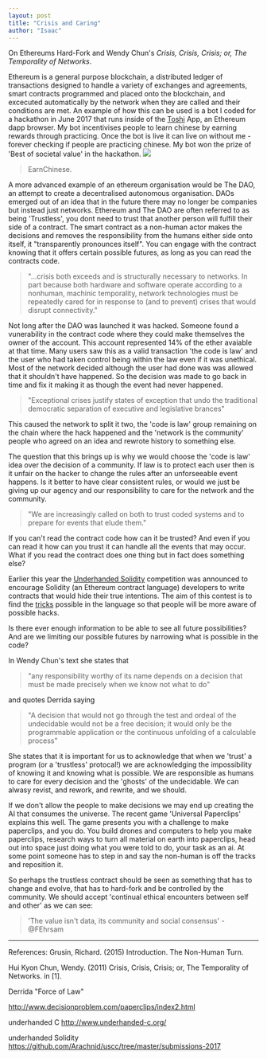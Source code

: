 ```yaml
---
layout: post
title: "Crisis and Caring"
author: "Isaac"
---
```

On Ethereums Hard-Fork and Wendy Chun's *Crisis, Crisis, Crisis; or, The Temporality of Networks*.

Ethereum is a general purpose blockchain, a distributed ledger of transactions designed to handle a variety of exchanges and agreements, smart contracts programmed and placed onto the blockchain, and excecuted automatically by the network when they are called and their conditions are met. An example of how this can be used is a bot I coded for a hackathon in June 2017 that runs inside of the [Toshi](https://www.toshi.org/) App, an Ethereum dapp browser. My bot incentivises people to learn chinese by earning rewards through practicing. Once the bot is live it can live on without me - forever checking if people are practicing chinese. My bot won the prize of 'Best of societal value' in the hackathon.
![](https://isaac-art.github.io/images/earnchinese.gif)
>EarnChinese.

A more advanced example of an ethereum organisation would be The DAO, an attempt to create a decentralised autonomous organisation. DAOs emerged out of an idea that in the future there may no longer be companies but instead just networks. Ethereum and The DAO are often referred to as being 'Trustless', you dont need to trust that another person will fulfill their side of a contract. The smart contract as a non-human actor makes the decisions and removes the responsibility from the humans either side onto itself, it "transparently pronounces itself".  You can engage with the contract knowing that it offers certain possible futures, as long as you can read the contracts code. 


>"...crisis both exceeds and is structurally necessary to networks. In part because both hardware and software operate according to a nonhuman, machinic temporality, network technologies must be repeatedly cared for in response to (and to prevent) crises that would disrupt connectivity."

Not long after the DAO was launched it was hacked. Someone found a vunerability in the contract code where they could make themselves the owner of the account. This account represented 14% of the ether avaiable at that time. Many users saw this as a valid transaction 'the code is law' and the user who had taken control being within the law even if it was unethical. Most of the network decided although the user had done was was allowed that it shouldn't have happened. So the decision was made to go back in time and fix it making it as though the event had never happened. 

>"Exceptional crises justify states of exception that undo the traditional democratic separation of executive and legislative brances"

This caused the network to split it two, the 'code is law' group remaining on the chain where the hack happened and the 'network is the community' people who agreed on an idea and rewrote history to something else.


The question that this brings up is why we would choose the 'code is law' idea over the decision of a community. If law is to protect each user then is it unfair on the hacker to change the rules after an unforseeable event happens. Is it better to have clear consistent rules, or would we just be giving up our agency and our responsibility to care for the network and the community. 


>"We are increasingly called on both to trust coded systems and to prepare for events that elude them."

If you can't read the contract code how can it be trusted? And even if you can read it how can you trust it can handle all the events that may occur. What if you read the contract does one thing but in fact does something else?

Earlier this year the [Underhanded Solidity](http://u.solidity.cc/) competition was announced to encourage Solidity (an Ethereum contract language) developers to write contracts that would hide their true intentions. The aim of this contest is to find the [tricks](https://github.com/Arachnid/uscc/tree/master/submissions-2017) possible in the language so that people will be more aware of possible hacks. 

Is there ever enough information to be able to see all future possibilities? And are we limiting our possible futures by narrowing what is possible in the code? 


In Wendy Chun's text she states that

>"any responsibility worthy of its name depends on a decision that must be made precisely when we know not what to do"

and quotes Derrida saying

>"A decision that would not go through the test and ordeal of the undecidable would not be a free decision; it would only be the programmable application or the continuous unfolding of a calculable process"

She states that it is important for us to acknowledge that when we 'trust' a program (or a 'trustless' protocal!) we are acknowledging the impossibility of knowing it and knowing what is possible. We are responsible as humans to care for every decision and the 'ghosts' of the undecidable. We can alwasy revist, and rework, and rewrite, and we should. 

If we don't allow the people to make decisions we may end up creating the AI that consumes the universe. The recent game 'Universal Paperclips' explains this well. The game presents you with a challenge to make paperclips, and you do. You build drones and computers to help you make paperclips, research ways to turn all material on earth into paperclips, head out into space just doing what you were told to do, your task as an ai. At some point someone has to step in and say the non-human is off the tracks and reposition it. 

So perhaps the trustless contract should be seen as something that has to change and evolve, that has to hard-fork and be controlled by the community. We should accept 'continual ethical encounters between self and other' as we can see:

> 'The value isn't data, its community and social consensus' - @FEhrsam

--------

References:
 Grusin, Richard. (2015) Introduction. The Non-Human Turn. 

 Hui Kyon Chun, Wendy. (2011) Crisis, Crisis, Crisis; or, The Temporality of Networks. in [1].

 Derrida "Force of Law" 

http://www.decisionproblem.com/paperclips/index2.html

underhanded C http://www.underhanded-c.org/

underhanded Solidity https://github.com/Arachnid/uscc/tree/master/submissions-2017